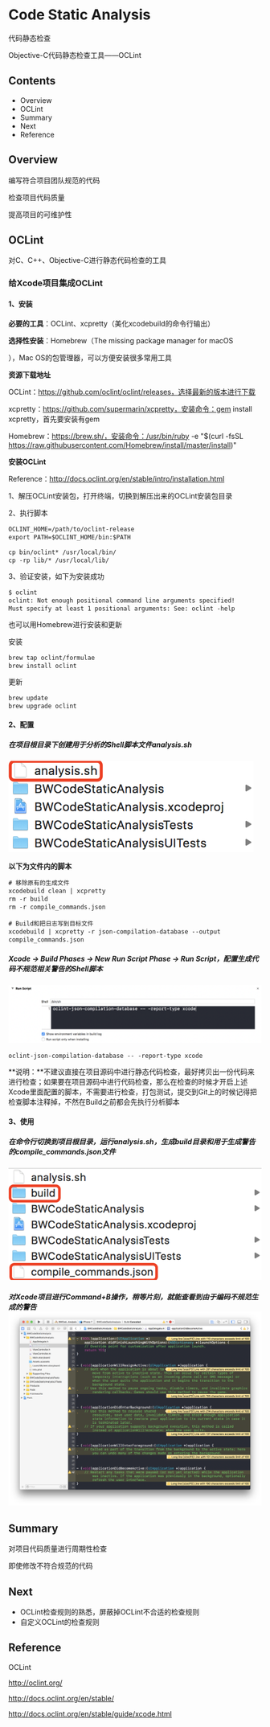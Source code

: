 # Code Static Analysis

代码静态检查

Objective-C代码静态检查工具——OCLint

## Contents

- Overview
- OCLint
- Summary
- Next
- Reference

## Overview

编写符合项目团队规范的代码

检查项目代码质量

提高项目的可维护性

## OCLint

对C、C++、Objective-C进行静态代码检查的工具

### 给Xcode项目集成OCLint

#### 1、安装

**必要的工具**：OCLint、xcpretty（美化xcodebuild的命令行输出）

**选择性安装**：Homebrew（The missing package manager for macOS

），Mac OS的包管理器，可以方便安装很多常用工具

**资源下载地址**

OCLint：https://github.com/oclint/oclint/releases，选择最新的版本进行下载

xcpretty：https://github.com/supermarin/xcpretty，安装命令：gem install xcpretty，首先要安装有gem

Homebrew：https://brew.sh/，安装命令：/usr/bin/ruby -e "$(curl -fsSL https://raw.githubusercontent.com/Homebrew/install/master/install)"

**安装OCLint**

Reference：http://docs.oclint.org/en/stable/intro/installation.html

1、解压OCLint安装包，打开终端，切换到解压出来的OCLint安装包目录

2、执行脚本

```shell
OCLINT_HOME=/path/to/oclint-release
export PATH=$OCLINT_HOME/bin:$PATH
```

```shell
cp bin/oclint* /usr/local/bin/
cp -rp lib/* /usr/local/lib/
```

3、验证安装，如下为安装成功

```shell
$ oclint
oclint: Not enough positional command line arguments specified!
Must specify at least 1 positional arguments: See: oclint -help
```

也可以用Homebrew进行安装和更新

安装

```shell
brew tap oclint/formulae
brew install oclint
```

更新

```shell
brew update
brew upgrade oclint
```

#### 2、配置

##### 在项目根目录下创建用于分析的Shell脚本文件analysis.sh

![analysis_in_project](README/analysis_in_project.png)

**以下为文件内的脚本**

```shell
# 移除原有的生成文件
xcodebuild clean | xcpretty
rm -r build
rm -r compile_commands.json

# Build和把日志写到目标文件
xcodebuild | xcpretty -r json-compilation-database --output compile_commands.json
```

##### Xcode -> Build Phases -> New Run Script Phase -> Run Script，配置生成代码不规范相关警告的Shell脚本

![run_script](README/run_script.png)

```shell
oclint-json-compilation-database -- -report-type xcode
```

**说明：**不建议直接在项目源码中进行静态代码检查，最好拷贝出一份代码来进行检查；如果要在项目源码中进行代码检查，那么在检查的时候才开启上述Xcode里面配置的脚本，不需要进行检查，打包测试，提交到Git上的时候记得把检查脚本注释掉，不然在Build之前都会先执行分析脚本

#### 3、使用

##### 在命令行切换到项目根目录，运行analysis.sh，生成build目录和用于生成警告的compile_commands.json文件

![created_analysis_file](README/created_analysis_file.png)

##### 对Xcode项目进行Command+B操作，稍等片刻，就能查看到由于编码不规范生成的警告![warning](README/warning.png)

## Summary

对项目代码质量进行周期性检查

即使修改不符合规范的代码

## Next

- OCLint检查规则的熟悉，屏蔽掉OCLint不合适的检查规则
- 自定义OCLint的检查规则

## Reference

OCLint

http://oclint.org/

http://docs.oclint.org/en/stable/

http://docs.oclint.org/en/stable/guide/xcode.html